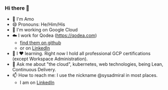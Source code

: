 ### Hi there 👋

- 👋 I'm Amo
- 😄 Pronouns: He/Him/His
- :telescope: I'm working on Google Cloud
-  :cloud: I work for Qodea (https://qodea.com)
    - [find them on github](https://github.com/Qodea)
    - or on [LinkedIn](https://www.linkedin.com/company/qodea)
- 🌱 I :heart: learning. Right now I hold all professional GCP certifications (except Workspace Administration).
- 💬 Ask me about "the cloud", kubernetes, web technologies, being Lean, Continuous Delivery.
- 📫 How to reach me: I use the nickname @sysadmiral in most places.
    - I am on [LinkedIn](https://www.linkedin.com/in/amo-chumber/)

<!--
- 👯 I’m looking to collaborate on ...
- 🤔 I’m looking for help with ...
- ⚡ Fun fact: ...
-->
